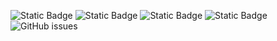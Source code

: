 ![Static Badge](https://img.shields.io/badge/blacklists-60-000000) ![Static Badge](https://img.shields.io/badge/blacklisted-2982742-cc0000) ![Static Badge](https://img.shields.io/badge/whitelisted-2244-00CC00) ![Static Badge](https://img.shields.io/badge/streaming_blacklist-28107-000000) ![GitHub issues](https://img.shields.io/github/issues/fabriziosalmi/blacklists)
